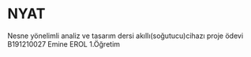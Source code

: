 # NYAT
 Nesne yönelimli analiz  ve tasarım dersi akıllı(soğutucu)cihazı proje ödevi B191210027 Emine EROL 1.Öğretim
